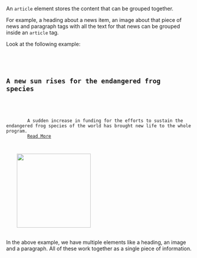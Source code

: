 An `article` element stores
the content that can be grouped
together.

For example, a heading about
a news item, an image about that
piece of news and paragraph tags with
all the text for that news can be
grouped inside an `article` tag.

Look at the following example:

<codeblock language="html" type="lesson">
<code>
<article>
    <h2>A new sun rises for the endangered frog species</h2>
    <p>
        A sudden increase in funding for the efforts to sustain the endangered frog species of the world has brought new life to the whole program.
        <a href="#">Read More</a>
    </p>
    <img src="https://cff2.earth.com/uploads/2019/06/10163715/Poison-dart-frogs-are-able-to-develop-a-mental-map.jpg" width="200px">
</article>
</code>
</codeblock>

In the above example, we have
multiple elements like a heading,
an image and a paragraph. All of these
work together as a single piece of
information.